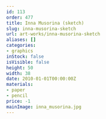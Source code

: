```yaml
---
id: 113
order: 477
title: Inna Musorina (sketch)
slug: inna-musorina-sketch
url: art-works/inna-musorina-sketch
aliases: []
categories:
- graphics
inStock: false
isVisible: false
height: 50
width: 38
date: 2010-01-01T00:00:00Z
materials:
- paper
- pencil
price: -1
mainImage: inna_musorina.jpg
---
```

